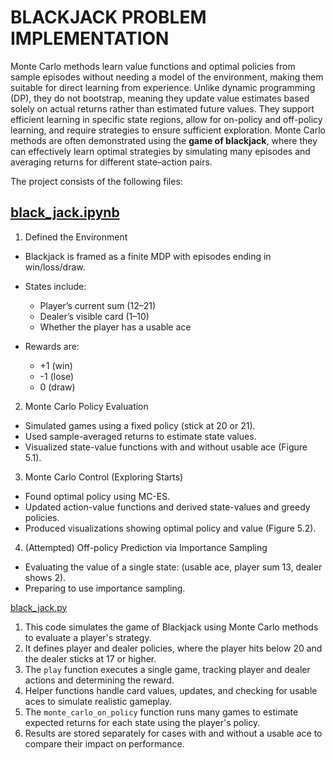 # **BLACKJACK PROBLEM IMPLEMENTATION**

Monte Carlo methods learn value functions and optimal policies from sample episodes without needing a model of the environment, making them suitable for direct learning from experience. Unlike dynamic programming (DP), they do not bootstrap, meaning they update value estimates based solely on actual returns rather than estimated future values. They support efficient learning in specific state regions, allow for on-policy and off-policy learning, and require strategies to ensure sufficient exploration.
Monte Carlo methods are often demonstrated using the **game of blackjack**, where they can effectively learn optimal strategies by simulating many episodes and averaging returns for different state–action pairs.

The project consists of the following files:

## [black_jack.ipynb](https://github.com/alinavirabyan/Reinforcment_Learning/blob/main/blackjack/notebooks/black_jack.ipynb)

1. Defined the Environment

- Blackjack is framed as a finite MDP with episodes ending in win/loss/draw.

- States include:

   - Player’s current sum (12–21)
   - Dealer’s visible card (1–10)
   - Whether the player has a usable ace

- Rewards are:

    - +1 (win)
    - -1 (lose)
    - 0 (draw)

2. Monte Carlo Policy Evaluation
   

- Simulated games using a fixed policy (stick at 20 or 21).
- Used sample-averaged returns to estimate state values.
- Visualized state-value functions with and without usable ace (Figure 5.1).


3. Monte Carlo Control (Exploring Starts)


- Found optimal policy using MC-ES.
- Updated action-value functions and derived state-values and greedy policies.
- Produced visualizations showing optimal policy and value (Figure 5.2).


4. (Attempted) Off-policy Prediction via Importance Sampling
   

- Evaluating the value of a single state: (usable ace, player sum 13, dealer shows 2).
- Preparing to use importance sampling.


[black_jack.py](https://github.com/alinavirabyan/Reinforcment_Learning/blob/main/blackjack/src/black_jack.py)


1. This code simulates the game of Blackjack using Monte Carlo methods to evaluate a player's strategy.
2. It defines player and dealer policies, where the player hits below 20 and the dealer sticks at 17 or higher.
3. The `play` function executes a single game, tracking player and dealer actions and determining the reward.
4. Helper functions handle card values, updates, and checking for usable aces to simulate realistic gameplay.
5. The `monte_carlo_on_policy` function runs many games to estimate expected returns for each state using the player's policy.
6. Results are stored separately for cases with and without a usable ace to compare their impact on performance.


